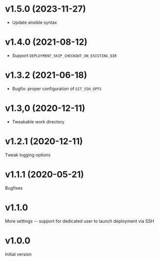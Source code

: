 # v1.5.0 (2023-11-27)

* Update ansible syntax

# v1.4.0  (2021-08-12)

* Support `DEPLOYMENT_SKIP_CHECKOUT_ON_EXISTING_DIR`

# v1.3.2  (2021-06-18)

* Bugfix: proper configuration of `GIT_SSH_OPTS`

# v1.3,0  (2020-12-11)

* Tweakable work directory

# v1.2.1  (2020-12-11)

Tweak logging options

# v1.1.1  (2020-05-21)

Bugfixes 

# v1.1.0 

More settings -- support for dedicated user to launch deployment via SSH

# v1.0.0

Initial version
